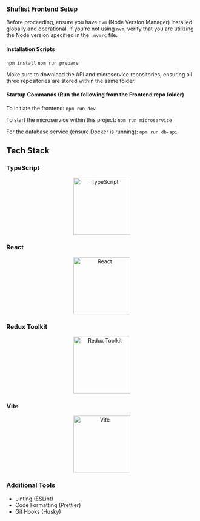 ### Shuflist Frontend Setup

Before proceeding, ensure you have `nvm` (Node Version Manager) installed globally and operational. If you're not using `nvm`, verify that you are utilizing the Node version specified in the `.nvmrc` file.

#### Installation Scripts

`npm install`
`npm run prepare`

Make sure to download the API and microservice repositories, ensuring all three repositories are stored within the same folder.

#### Startup Commands (Run the following from the Frontend repo folder)

To initiate the frontend:
`npm run dev`

To start the microservice within this project:
`npm run microservice`

For the database service (ensure Docker is running):
`npm run db-api`

## Tech Stack

### TypeScript

<p align="center">
  <img src="https://upload.wikimedia.org/wikipedia/commons/4/4c/Typescript_logo_2020.svg" alt="TypeScript" width="150" />
</p>

### React

<p align="center">
  <img src="https://upload.wikimedia.org/wikipedia/commons/thumb/a/a7/React-icon.svg/2560px-React-icon.svg.png" alt="React" width="150" />
</p>

### Redux Toolkit

<p align="center">
  <img src="https://upload.wikimedia.org/wikipedia/commons/4/49/Redux.png" alt="Redux Toolkit" width="150" />
</p>

### Vite

<p align="center">
  <img src="https://seeklogo.com/images/V/vite-logo-2286F7B818-seeklogo.com.png" alt="Vite" width="150" />
</p>

### Additional Tools

- Linting (ESLint)
- Code Formatting (Prettier)
- Git Hooks (Husky)
